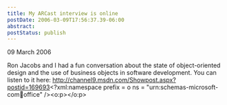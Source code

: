 ```yaml
---
title: My ARCast interview is online
postDate: 2006-03-09T17:56:37.39-06:00
abstract: 
postStatus: publish
---
```

09 March 2006

Ron Jacobs and I had a fun conversation about the state of object-oriented design and the use of business objects in software development. You can listen to it here: http://channel9.msdn.com/Showpost.aspx?postid=169693<?xml:namespace prefix = o ns = "urn:schemas-microsoft-com:office:office" /><o:p></o:p>
